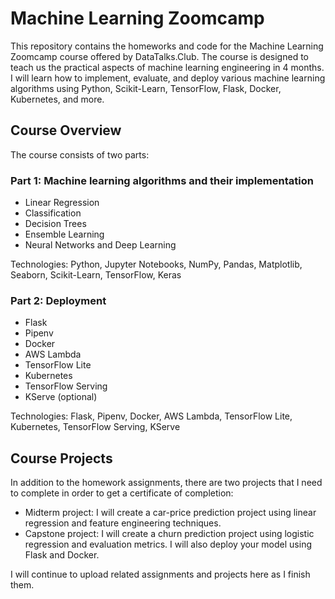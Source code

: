 # Machine Learning Zoomcamp

This repository contains the homeworks and code for the Machine Learning Zoomcamp course offered by DataTalks.Club. The course is designed to teach us the practical aspects of machine learning engineering in 4 months. I will learn how to implement, evaluate, and deploy various machine learning algorithms using Python, Scikit-Learn, TensorFlow, Flask, Docker, Kubernetes, and more.

## Course Overview

The course consists of two parts:

### Part 1: Machine learning algorithms and their implementation

- Linear Regression
- Classification
- Decision Trees
- Ensemble Learning
- Neural Networks and Deep Learning

Technologies: Python, Jupyter Notebooks, NumPy, Pandas, Matplotlib, Seaborn, Scikit-Learn, TensorFlow, Keras

### Part 2: Deployment

- Flask
- Pipenv
- Docker
- AWS Lambda
- TensorFlow Lite
- Kubernetes
- TensorFlow Serving
- KServe (optional)

Technologies: Flask, Pipenv, Docker, AWS Lambda, TensorFlow Lite, Kubernetes, TensorFlow Serving, KServe

## Course Projects

In addition to the homework assignments, there are two projects that I need to complete in order to get a certificate of completion:

- Midterm project: I will create a car-price prediction project using linear regression and feature engineering techniques.
- Capstone project: I will create a churn prediction project using logistic regression and evaluation metrics. I will also deploy your model using Flask and Docker.

I will continue to upload related assignments and projects here as I finish them.
